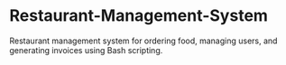 # Restaurant-Management-System
Restaurant management system for ordering food, managing users, and generating invoices using Bash scripting.
